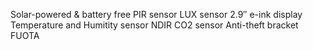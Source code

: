 Solar-powered & battery free
PIR sensor
LUX sensor
2.9″ e-ink display
Temperature and Humitity sensor
NDIR CO2 sensor
Anti-theft bracket
FUOTA
